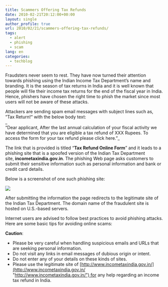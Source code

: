 ```yaml
---
title: Scammers Offering Tax Refunds
date: 2010-02-21T20:12:00+00:00
layout: single
author_profile: true
url: 2010/02/21/scammers-offering-tax-refunds/
tags:
  - alert
  - phishing
  - scam
lang: en
categories: 
  - techblog
---
```

Fraudsters never seem to rest. They have now turned their attention towards phishing using the Indian Income Tax Department’s name and branding. It is the season of tax returns in India and it is well known that people will file their income tax returns for the end of the fiscal year in India. Hence, phishers have chosen the right time to phish the market since most users will not be aware of these attacks.

Attackers are sending spam email messages with subject lines such as, “Tax Return!“ with the below body text:  
_  
“Dear applicant, After the last annual calculation of your fiscal activity we have determined that you are eligible a tax refund of XXX Rupees. To access the form for your tax refund please click here.”_

The link that is provided is titled “**Tax Refund Online Form**” and it leads to a phishing site that is a spoofed version of the Indian Tax Department site, **incometaxindia.gov.in**. The phishing Web page asks customers to submit their sensitive information such as personal information and bank or credit card details.

Below is a screenshot of one such phishing site:

[![](http://3.bp.blogspot.com/_vaUVXcmC3OI/S4GMSGvL85I/AAAAAAAAA-w/gqPZV6t0geE/s640/tax+scam.jpg)](http://3.bp.blogspot.com/_vaUVXcmC3OI/S4GMSGvL85I/AAAAAAAAA-w/gqPZV6t0geE/s1600-h/tax+scam.jpg)

After submitting the information the page redirects to the legitimate site of the Indian Tax Department. The domain name of the fraudulent site is hosted on U.S.-based servers.

Internet users are advised to follow best practices to avoid phishing attacks. Here are some basic tips for avoiding online scams:

**Caution**:

* Please be very careful when handling suspicious emails and URLs that are seeking personal information.
* Do not visit any links in email messages of dubious origin or intent.
* Do not enter any of your details on these kinds of sites.
* Please use the legitimate site of [http://www.incometaxindia.gov.in/](http://www.incometaxindia.gov.in/ "http://www.incometaxindia.gov.in/") for any help regarding an income tax refund in India.